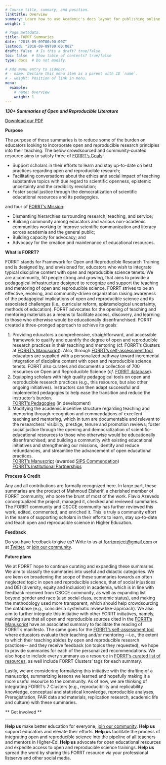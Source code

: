 ```yaml
---
# Course title, summary, and position.
linktitle: Overview
summary: Learn how to use Academic's docs layout for publishing online courses, software documentation, and tutorials.
weight: 1

# Page metadata.
title: FORRT Summaries
date: "2018-09-09T00:00:00Z"
lastmod: "2018-09-09T00:00:00Z"
draft: false  # Is this a draft? true/false
toc: false  # Show table of contents? true/false
type: docs  # Do not modify.

# Add menu entry to sidebar.
# - name: Declare this menu item as a parent with ID `name`.
# - weight: Position of link in menu.
menu:
  example:
    # name: Overview
    weight: 1
---
```


**_130+ Summaries of Open and Reproducible Literature_**

[Download our PDF](OS_Literature_Summaries_by_FORRT.pdf)

**Purpose**

The purpose of these summaries is to reduce some of the burden on educators looking to incorporate open and reproducible research principles into their teaching. The below crowdsourced and community-curated resource aims to satisfy three of [FORRT’s Goals](https://forrt.org/about/mission/): 



*   Support scholars in their efforts to learn and stay up-to-date on best practices regarding open and reproducible research;
*   Facilitating conversations about the ethics and social impact of teaching substantive topics with due regard to scientific openness, epistemic uncertainty and the credibility revolution;
*   Foster social justice through the democratization of scientific educational resources and its pedagogies.

and four of [FORRT’s Mission](https://forrt.org/about/mission/):



*   Dismantling hierarchies surrounding research, teaching, and service;
*   Building community among educators and various non-academic communities working to improve scientific communication and literacy across academia and the general public;
*   Building capacity for advocacy; and
*   Advocacy for the creation and maintenance of educational resources.

**What is FORRT?**

FORRT stands for Framework for Open and Reproducible Research Training and is designed by, and envisioned for, educators who wish to integrate typical discipline content with open and reproducible science tenets. We are a community, 50 people strong and growing, that aims to provide a pedagogical infrastructure designed to recognize and support the teaching and mentoring of open and reproducible science. FORRT strives to be an effective, evolving, and community-driven organization raising awareness of the pedagogical implications of open and reproducible science and its associated challenges (i.e., curricular reform, epistemological uncertainty, methods of education). FORRT advocates for the opening of teaching and mentoring materials as a means to facilitate access, discovery, and learning to those who otherwise would be educationally disenfranchised. FORRT created a three-pronged approach to achieve its goals:



1. Providing educators a comprehensive, straightforward, and accessible framework to qualify and quantify the degree of open and reproducible research practices in their teaching and mentoring (cf. FORRT’s Clusters at [FORRT’s Manuscript](https://forrt.org/manuscript/)). Also, through [FORRT’s self-assessment tool](https://forrt.org/self-assessment/), educators are supplied with a personalized pathway toward incremental integration of discipline content with open and reproducible science tenets. FORRT also curates and documents a collection of 700 resources on Open and Reproducible Science (_cf._ [FORRT database](https://forrt.org/resources/)).
2. Equipping scholars with high quality pedagogical tools on open and reproducible research practices (e.g., this resource, but also other ongoing initiatives). Instructors can then adapt successful and implemented pedagogies to help ease the transition and reduce the instructor’s burden. \
[FORRT’s Pedagogies](https://forrt.org/pedagogies/) (in development)
3. Modifying the academic incentive structure regarding teaching and mentoring through recognition and commendations of excellent teaching and mentoring, which in turn are documentable and relevant to the researchers’ visibility, prestige, tenure and promotion reviews; foster social justice through the opening and democratization of scientific-educational resources to those who otherwise would be educationally disenfranchised; and building a community with existing educational initiatives and strengthening our missions, identify and reduce redundancies, and streamline the advancement of open educational practices. \
[FORRT’s Manuscript](https://forrt.org/manuscript/) (awarded [SIPS Commendation](https://improvingpsych.org/mission/awards/)) \
[FORRT’s Institutional Partnerships \
](https://forrt.org/#6-partnerships)

**Process & Credit**

Any and all contributions are formally recognized here. In large part, these summaries are the product of Mahmoud Elsherif, a cherished member of FORRT community, who bore the brunt of most of the work. Flavio Azevedo conceptualized the project, managed it, checked and reviewed summaries. The FORRT community and CSCCE community has further reviewed this work, edited, commented, and enriched it. This is truly a community effort in the name of supporting scholars in their efforts to learn, stay up-to-date and teach open and reproducible science in Higher Education.

**Feedback**

Do you have feedback to give us? Write to us at [forrtproject@gmail.com](mailto:forrtproject@gmail.com) or at [Twitter](https://twitter.com/FORRTproject), or [join our community](https://join.slack.com/t/forrt/shared_invite/zt-alobr3z7-NOR0mTBfD1vKXn9qlOKqaQ).

**Future plans**

We at FORRT hope to continue curating and expanding these summaries. We aim to classify the summaries into useful and didactic categories. We are keen on broadening the scope of these summaries towards an often neglected topic in open and reproducible science, that of social injustices and DEI (diversity, equity and inclusion) in academia, which is in line with feedback received from CSCCE community, as well as expanding list beyond gender and race (also social class, economic status), and making the methodology used more transparent, which should help crowdsourcing the database (e.g., consider a systematic review like-approach). We also aim to further integrate this initiative with other FORRT initiatives, namely, making sure that all open and reproducible sources cited in the [FORRT’s Manuscript](https://forrt.org/manuscript/) have an associated summary to facilitate the reading of FORRT’s manifesto. The same goes for the [FORRT’s self-assessment tool](https://forrt.org/self-assessment/) where educators evaluate their teaching and/or mentoring --i.e., the extent to which their teaching abides by open and reproducible research practices-- and they receive feedback (on topics they requested), we hope to provide summaries for each of the personalized recommendations. We also hope to include every summary as a resource in [FORRT’s curated list of resources](https://forrt.org/resources/), as well include FORRT Clusters’ tags for each summary. 

Lastly, we are considering formalizing this initiative with the drafting of a manuscript, summarizing lessons we learned and hopefully making it a more useful resource to the community. As of now, we are thinking of integrating FORRT’s 7 Clusters (e.g., reproducibility and replicability knowledge, conceptual and statistical knowledge, reproducible analyses, Preregistration, FAIR data and materials, replication research, academic life and culture) with these summaries.

** Get involved **



---


**Help us** make better education for everyone, [join our community](https://join.slack.com/t/forrt/shared_invite/zt-alobr3z7-NOR0mTBfD1vKXn9qlOKqaQ). **Help us** support educators and elevate their efforts. **Help us** facilitate the process of integrating open and reproducible science into the pipeline of all teachers and mentors in Higher-Ed. **Help us** advocate for open educational resources and expedite access to open and reproducible science trainings. **Help us** spread the word by sharing this FORRT resource via your professional listservs and other social media.